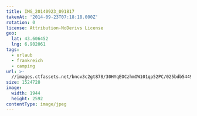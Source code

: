 ```yaml
---
title: IMG_20140923_091817
takenAt: '2014-09-23T07:18:18.000Z'
rotation: 0
license: Attribution-NoDerivs License
geo:
  lat: 43.606452
  lng: 6.902061
tags:
  - urlaub
  - frankreich
  - camping
url: >-
  //images.ctfassets.net/bncv3c2gt878/30HYqEOCzhmOW101qp52PC/025bdb54493c56c19859aed3e5178b3a/img_20140923_091817_28031339670_o
size: 1524728
image:
  width: 1944
  height: 2592
contentType: image/jpeg
---
```


